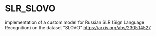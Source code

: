 # SLR_SLOVO
implementation of a custom model for Russian SLR (Sign Language Recognition) on the dataset "SLOVO"  https://arxiv.org/abs/2305.14527
